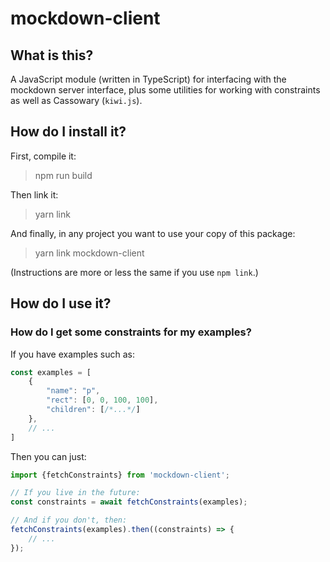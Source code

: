# mockdown-client

## What is this?

A JavaScript module (written in TypeScript) for interfacing with the mockdown
server interface, plus some utilities for working with constraints
as well as Cassowary (`kiwi.js`).

## How do I install it?

First, compile it:

> npm run build

Then link it:

> yarn link

And finally, in any project you want to use your copy of this package:

> yarn link mockdown-client

(Instructions are more or less the same if you use `npm link`.)

## How do I use it?

### How do I get some constraints for my examples?

If you have examples such as:

```typescript
const examples = [
    {
        "name": "p",
        "rect": [0, 0, 100, 100],
        "children": [/*...*/]
    },
    // ...
]
```

Then you can just:

```typescript
import {fetchConstraints} from 'mockdown-client';

// If you live in the future:
const constraints = await fetchConstraints(examples);

// And if you don't, then:
fetchConstraints(examples).then((constraints) => {
    // ...
});
```
